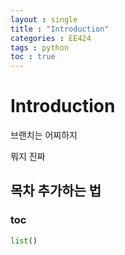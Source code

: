 ```yaml
---
layout : single
title : "Introduction"
categories : EE424
tags : python
toc : true
---
```


# Introduction

브랜치는 어찌하지

뭐지 진짜

## 목차 추가하는 법

### toc



```python
list()
```

